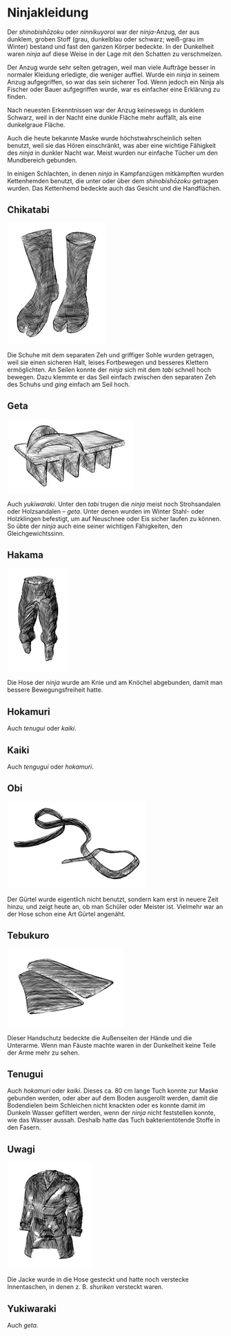# Ninjakleidung


Der *shinobishōzoku* oder *ninnikuyoroi* war der *ninja*-Anzug, der aus dunklem, groben Stoff (grau, dunkelblau oder schwarz; weiß-grau im Winter) bestand und fast den ganzen Körper bedeckte. In der Dunkelheit waren *ninja* auf diese Weise in der Lage mit den Schatten zu verschmelzen.

Der Anzug wurde sehr selten getragen, weil man viele Aufträge besser in normaler Kleidung erledigte, die weniger auffiel. Wurde ein *ninja* in seinem Anzug aufgegriffen, so war das sein sicherer Tod. Wenn jedoch ein Ninja als Fischer oder Bauer aufgegriffen wurde, war es einfacher eine Erklärung zu finden.

Nach neuesten Erkenntnissen war der Anzug keineswegs in dunklem Schwarz, weil in der Nacht eine dunkle Fläche mehr auffällt, als eine dunkelgraue Fläche.

Auch die heute bekannte Maske wurde höchstwahrscheinlich selten benutzt, weil sie das Hören einschränkt, was aber eine wichtige Fähigkeit des *ninja* in dunkler Nacht war. Meist wurden nur einfache Tücher um den Mundbereich gebunden.

In einigen Schlachten, in denen *ninja* in Kampfanzügen mitkämpften wurden Kettenhemden benutzt, die unter oder über dem *shinobishōzoku* getragen wurden. Das Kettenhemd bedeckte auch das Gesicht und die Handflächen.

## Chikatabi

![Chikatabi](/images/werkzeuge-tabi.jpg)

Die Schuhe mit dem separaten Zeh und griffiger Sohle wurden getragen, weil sie einen sicheren Halt, leises Fortbewegen und besseres Klettern ermöglichten. An Seilen konnte der *ninja* sich mit dem *tabi* schnell hoch bewegen. Dazu klemmte er das Seil einfach zwischen den separaten Zeh des Schuhs und *ging* einfach am Seil hoch.


## Geta

![Geta](/images/werkzeuge-geta.jpg)

Auch *yukiwaraki*. Unter den *tabi* trugen die *ninja* meist noch Strohsandalen oder Holzsandalen – *geta*. Unter denen wurden im Winter Stahl- oder Holzklingen befestigt, um auf Neuschnee oder Eis sicher laufen zu können. So übte der *ninja* auch eine seiner wichtigen Fähigkeiten, den Gleichgewichtssinn.


## Hakama

![Hakama](/images/werkzeuge-hakama.jpg)

Die Hose der *ninja* wurde am Knie und am Knöchel abgebunden, damit man bessere Bewegungsfreiheit hatte.


## Hokamuri

Auch *tenugui* oder *kaiki*.


## Kaiki

Auch *tengugui* oder *hokamuri*.


## Obi

![Obi](/images/werkzeuge-obi.jpg)

Der Gürtel wurde eigentlich nicht benutzt, sondern kam erst in neuere Zeit hinzu, und zeigt heute an, ob man Schüler oder Meister ist. Vielmehr war an der Hose schon eine Art Gürtel angenäht.


## Tebukuro

![Tebukuro](/images/werkzeuge-tebukuro.jpg)

Dieser Handschutz bedeckte die Außenseiten der Hände und die Unterarme. Wenn man Fäuste machte waren in der Dunkelheit keine Teile der Arme mehr zu sehen.


## Tenugui

Auch *hokamuri* oder *kaiki*. Dieses ca. 80 cm lange Tuch konnte zur Maske gebunden werden, oder aber auf dem Boden ausgerollt werden, damit die Bodendielen beim Schleichen nicht knackten oder es konnte damit im Dunkeln Wasser gefiltert werden, wenn der *ninja* nicht feststellen konnte, wie das Wasser aussah. Deshalb hatte das Tuch bakterientötende Stoffe in den Fasern.


## Uwagi

![Uwagi](/images/werkzeuge-uwagi.jpg)

Die Jacke wurde in die Hose gesteckt und hatte noch verstecke Innentaschen, in denen z. B. *shuriken* versteckt waren.


## Yukiwaraki

Auch *geta*.
